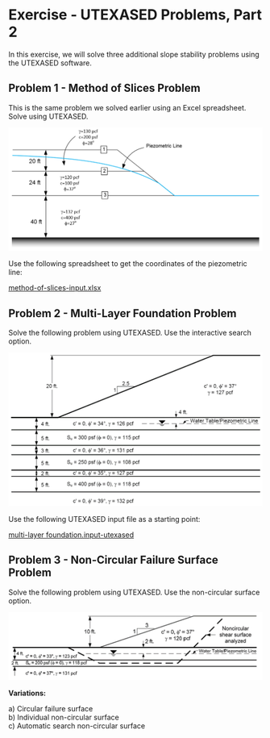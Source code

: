 # Exercise - UTEXASED Problems, Part 2

In this exercise, we will solve three additional slope stability problems using the UTEXASED software.

## Problem 1 - Method of Slices Problem

This is the same problem we solved earlier using an Excel spreadsheet. Solve using UTEXASED.

![part2a_fig.png](part2a_fig.png)

Use the following spreadsheet to get the coordinates of the piezometric line:

[method-of-slices-input.xlsx](method-of-slices-input.xlsx)

## Problem 2 - Multi-Layer Foundation Problem

Solve the following problem using UTEXASED. Use the interactive search option.

![part2b_fig.png](part2b_fig.png)

Use the following UTEXASED input file as a starting point:

[multi-layer foundation.input-utexased](multi-layer%20foundation.input-utexased)

## Problem 3 - Non-Circular Failure Surface Problem

Solve the following problem using UTEXASED. Use the non-circular surface option.

![part2c_fig.png](part2c_fig.png)

**Variations:**

a) Circular failure surface<br>
b) Individual non-circular surface<br>
c) Automatic search non-circular surface